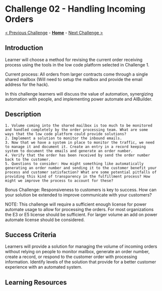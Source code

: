 # Challenge 02 - Handling Incoming Orders

[< Previous Challenge](./Challenge-01.md) - **[Home](../README.md)** - [Next Challenge >](./Challenge-03.md)


## Introduction

Learner will choose a method for revising the current order receiving process using the tools in the low code platform selected in Challenge 1.

Current process: All orders from  larger contracts come through a single shared mailbox (Will need to setup the mailbox and provide the email address for the hack).

In this challenge learners will discuss the value of automation, synergizing automation with people, and implementing power automate and AIBuilder.


## Description

	1. Volume coming into the shared mailbox is too much to be monitored and handled completely by the order processing team. What are some ways that the low code platform could provide solutions?
	2. Implement a solution to monitor the inbound emails.
	3. Now that we have a system in place to monitor the traffic, we need to manage it and document it. Create an entry in a record keeping system to document the emails and generate an order number.
	4. Verify that the order has been received by send the order number back to the customer. 
	5. Questions to consider: How might something like automatically generating an order number and sending it to the customer benefit your process and customer satisfaction? What are some potential pitfalls of providing this kind of transparency in the fulfillment process? How might we improve the process to account for these?
	
Bonus Challenge: Responsiveness to customers is key to success. How can your solution be extended to improve communicate with your customers? 

NOTE: This challenge will require a sufficient enough license for power automate usage to allow for processing the orders. For most organizations the E3 or E5 license should be sufficient. For larger volume an add on power automate license should be considered.


## Success Criteria

Learners will provide a solution for managing the volume of incoming orders without relying on people to monitor mailbox, generate an order number, create a record, or respond to the customer order with processing information. 
Identify levels of the solution that provide for a better customer experience with an automated system.

## Learning Resources


